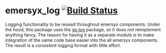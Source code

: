 # emersyx_log [![Build Status](https://travis-ci.org/emersyx/emersyx_log.svg?branch=master)](https://travis-ci.org/emersyx/emersyx_log)

Logging functionality to be reused throughout emersyx components. Under the hood, this package uses the [go log][1]
package, so it does not reimplement anything fancy. The reason for having it as a separate module is to make integration
of the same code base easier into the all emersyx components. The result is a consistent logging format with little
effort.

[1]: https://golang.org/pkg/log/
